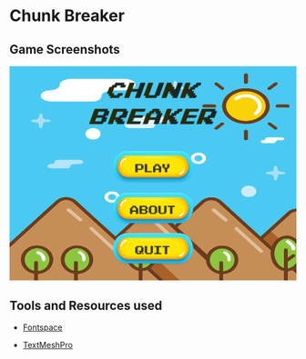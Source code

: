 # Chunk Breaker

## Game Screenshots

![Main Screen UI](https://github.com/danishsshaikh/Chunk-Breaker/blob/master/Assets/Game_ScreenShots/Main%20Screen%20UI.PNG)

## Tools and Resources used 

- [Fontspace](https://www.fontspace.com/)

- [TextMeshPro](https://docs.unity3d.com/Packages/com.unity.textmeshpro@1.2/manual/index.html)


